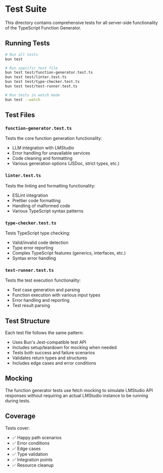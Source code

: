 # Test Suite

This directory contains comprehensive tests for all server-side functionality of the TypeScript Function Generator.

## Running Tests

```bash
# Run all tests
bun test

# Run specific test file
bun test test/function-generator.test.ts
bun test test/linter.test.ts
bun test test/type-checker.test.ts
bun test test/test-runner.test.ts

# Run tests in watch mode
bun test --watch
```

## Test Files

### `function-generator.test.ts`
Tests the core function generation functionality:
- LLM integration with LMStudio
- Error handling for unavailable services
- Code cleaning and formatting
- Various generation options (JSDoc, strict types, etc.)

### `linter.test.ts`
Tests the linting and formatting functionality:
- ESLint integration
- Prettier code formatting
- Handling of malformed code
- Various TypeScript syntax patterns

### `type-checker.test.ts`
Tests TypeScript type checking:
- Valid/invalid code detection
- Type error reporting
- Complex TypeScript features (generics, interfaces, etc.)
- Syntax error handling

### `test-runner.test.ts`
Tests the test execution functionality:
- Test case generation and parsing
- Function execution with various input types
- Error handling and reporting
- Test result parsing

## Test Structure

Each test file follows the same pattern:
- Uses Bun's Jest-compatible test API
- Includes setup/teardown for mocking when needed
- Tests both success and failure scenarios
- Validates return types and structures
- Includes edge cases and error conditions

## Mocking

The function generator tests use fetch mocking to simulate LMStudio API responses without requiring an actual LMStudio instance to be running during tests.

## Coverage

Tests cover:
- ✅ Happy path scenarios
- ✅ Error conditions
- ✅ Edge cases
- ✅ Type validation
- ✅ Integration points
- ✅ Resource cleanup